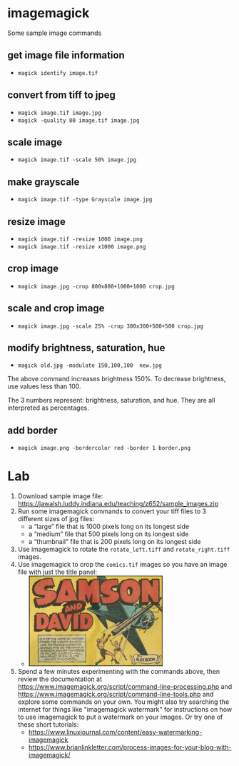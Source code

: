 # imagemagick

Some sample image commands

## get image file information

* `magick identify image.tif`

## convert from tiff to jpeg

* `magick image.tif image.jpg`
* `magick -quality 80 image.tif image.jpg`

## scale image

* `magick image.tif -scale 50% image.jpg`

## make grayscale

* `magick image.tif -type Grayscale image.jpg`


## resize image

* `magick image.tif -resize 1000 image.png`
* `magick image.tif -resize x1000 image.png`

## crop image

* `magick image.jpg -crop 800x800+1000+1000 crop.jpg`

## scale and crop image

* `magick image.jpg -scale 25% -crop 300x300+500+500 crop.jpg`

<!-- width: 1000 -->
<!-- height: x1000 -->

## modify brightness, saturation, hue

* `magick old.jpg -modulate 150,100,100  new.jpg`

The above command increases brightness 150%. To decrease brightness, use values less than 100.

The 3 numbers represent: brightness, saturation, and hue. They are all interpreted as percentages.


## add border

* `magick image.png -bordercolor red -border 1 border.png`


# Lab

1. Download sample image file: <https://jawalsh.luddy.indiana.edu/teaching/z652/sample_images.zip>
1. Run some imagemagick commands to convert your tiff files to 3 different sizes of jpg files:
	* a “large” file that is 1000 pixels long on its longest side
	* a “medium” file that 500 pixels long on its longest side
	* a “thumbnail” file that is 200 pixels long on its longest side
2. Use imagemagick to rotate the `rotate_left.tiff` and `rotate_right.tiff` images.
3. Use imagemagick to crop the `comics.tif` images so you have an image file with just the title panel:
	- ![Samson and David title panel](images/title_thumb.jpg)
2. Spend a few minutes experimenting with the commands above, then review the documentation at <https://www.imagemagick.org/script/command-line-processing.php> and <https://www.imagemagick.org/script/command-line-tools.php> and explore some commands on your own. You might also try searching the internet for things like "imagemagick watermark" for instructions on how to use imagemagick to put a watermark on your images. Or try one of these short tutorials:
	* <https://www.linuxjournal.com/content/easy-watermarking-imagemagick>
	* <https://www.brianlinkletter.com/process-images-for-your-blog-with-imagemagick/>




